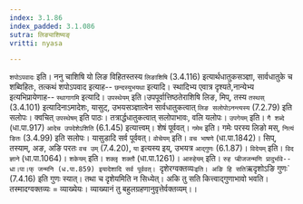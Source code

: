 ```yaml
---
index: 3.1.86
index_padded: 3.1.086
sutra: लिङ्याशिष्यङ्
vritti: nyasa

---
```

`शपोऽपवादः` इति। ननु चाशिषि यो लिङ विहितस्तस्य `लिङाशिषि` (3.4.116) इत्यार्थधातुकसञ्ज्ञा, सार्वधातुके च शब्विहितः, तत्कथं शपोऽपवाद इत्याह-- `छन्दस्युभयथा` इत्यादि।
स्थादिभ्य एवात्र दृश्यते,नान्येभ्य इत्यभिप्रायेणाह-- `स्थागागमि` इत्यादि। `उपस्थेयम्` इति।उपपूर्वात्तिष्ठतेराशिषि लिङ, मिप्, तस्य `तस्थस्` (3.4.101) इत्यादिनाऽमादेशः, यासुट्, उभयसञ्ज्ञात्वेन सार्वधातुकत्वात् `लिङ सलोपोऽनन्त्यस्य` (7.2.79) इति सलोपः। क्वचित् `उपस्थेषम्` इति पाठः। तत्रार्द्धधातुकत्वात् सलोपाभावः, वलि यलोपः। `उपगेयम्` इति। `गै शब्दे` (धा.पा.917) `आदेच उपदेशेऽशिति` (6.1.45) इत्यात्त्वम्। शेषं पूर्ववत्। `गमेम` इति। गमेः परस्य लिङो मस्, `नित्यं ङितः` (3.4.99) इति सलोपः। यासुडादि सर्व पूर्ववत्। `वोचेयम्` इति। `वच भाषणे` (धा.पा.1842)। सिप्, तस्याम्, अङ, अङि परतः `वच उम्` (7.4.20), `या` इत्यस्य इय्, उभयत्र `आद्गुणः` (6.1.87)। `विदेयम्` इति। `विद ज्ञाने` (धा.पा.1064)। `शकेयम्` इति। `शक्लृ शक्तौ` (धा.पा.1261)। `आरुहेयम्` इति। `रुह प्बीजजन्मणि प्रादुर्भावे-- धा।पा।फ् जन्मनि (ध.पा.859) इयादेशादि सर्व पूर्ववत्।
`दृशेरग्वक्तव्यः` इति। अङि हि सति `ऋदृशोऽङि गुणः` (7.4.16) इति गुणः स्यात्। तथा च दृशेयमिति न सिध्येत्। अकि तु सति कित्त्वाद्गुणाभावो भवति। तस्मादग्वक्तव्यः = व्याख्येयः। व्याख्यानं तु बहुलग्रहणानुवृत्तेर्वक्तव्यम्।।